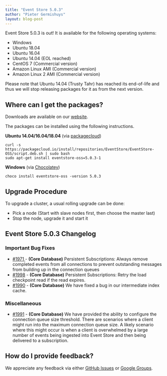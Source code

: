 ```yaml
---
title: "Event Store 5.0.3"
author: "Pieter Germishuys"
layout: blog-post
---
```


Event Store 5.0.3 is out! It is available for the following operating systems:

- Windows
- Ubuntu 18.04
- Ubuntu 16.04
- Ubuntu 14.04 (EOL reached)
- CentOS 7 (Commercial version)
- Amazon Linux AMI (Commercial version)
- Amazon Linux 2 AMI (Commercial version)

Please note that Ubuntu 14.04 (Trusty Tahr) has reached its end-of-life and thus we will stop releasing packages for it as from the next version.

## Where can I get the packages?

Downloads are available on our [website](https://eventstore.org/downloads/).

The packages can be installed using the following instructions.

**Ubuntu 14.04/16.04/18.04** (via [packagecloud](https://packagecloud.io/EventStore/EventStore-OSS))

```
curl -s https://packagecloud.io/install/repositories/EventStore/EventStore-OSS/script.deb.sh | sudo bash
sudo apt-get install eventstore-oss=5.0.3-1
```

**Windows** (via [Chocolatey](https://chocolatey.org/packages/eventstore-oss/))

```
choco install eventstore-oss -version 5.0.3
```

## Upgrade Procedure
To upgrade a cluster, a usual rolling upgrade can be done:
- Pick a node (Start with slave nodes first, then choose the master last)
- Stop the node, upgrade it and start it

## Event Store 5.0.3 Changelog

### Important Bug Fixes
* [#1971 ](https://github.com/EventStore/EventStore/pull/1971) - **(Core Database)** Persistent Subscriptions: Always remove completed events from all connections to prevent outstanding messages from building up in the connection queues
* [#1998](https://github.com/EventStore/EventStore/pull/1998) - **(Core Database)** Persistent Subscriptions: Retry the load checkpoint read if the read expires.
* [#1990](https://github.com/EventStore/EventStore/pull/1990) - **(Core Database)** We have fixed a bug in our intermediate index cache.

### Miscellaneous
* [#1991](https://github.com/EventStore/EventStore/pull/1991) - **(Core Database)** We have provided the ability to configure the connection queue size threshold. There are scenarios where a client might run into the maximum connection queue size. A likely scenario where this might occur is when a client is overwhelmed by a large number of events being ingested into Event Store and then being delivered to a subscription.


## How do I provide feedback?

We appreciate any feedback via either [GitHub Issues](https://github.com/EventStore/EventStore) or [Google Groups](https://groups.google.com/forum/#!forum/event-store).